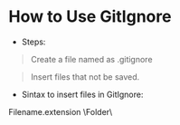 
# How to Use GitIgnore

* Steps:

> Create a file named as .gitignore

> Insert files that not be saved. 

* Sintax to insert files in GitIgnore: 

Filename.extension
\Folder\